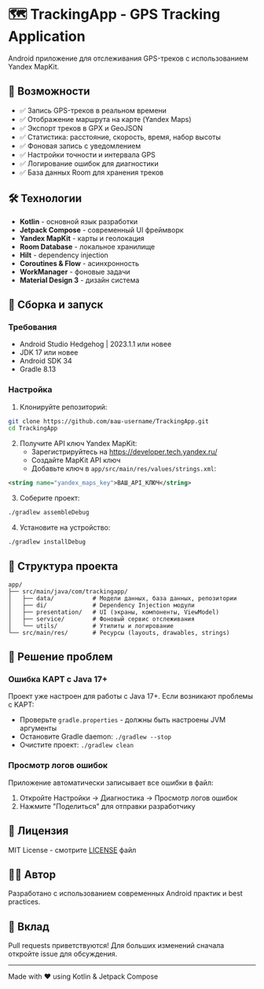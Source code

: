 # 🗺️ TrackingApp - GPS Tracking Application

Android приложение для отслеживания GPS-треков с использованием Yandex MapKit.

## 📱 Возможности

- ✅ Запись GPS-треков в реальном времени
- ✅ Отображение маршрута на карте (Yandex Maps)
- ✅ Экспорт треков в GPX и GeoJSON
- ✅ Статистика: расстояние, скорость, время, набор высоты
- ✅ Фоновая запись с уведомлением
- ✅ Настройки точности и интервала GPS
- ✅ Логирование ошибок для диагностики
- ✅ База данных Room для хранения треков

## 🛠️ Технологии

- **Kotlin** - основной язык разработки
- **Jetpack Compose** - современный UI фреймворк
- **Yandex MapKit** - карты и геолокация
- **Room Database** - локальное хранилище
- **Hilt** - dependency injection
- **Coroutines & Flow** - асинхронность
- **WorkManager** - фоновые задачи
- **Material Design 3** - дизайн система

## 🚀 Сборка и запуск

### Требования

- Android Studio Hedgehog | 2023.1.1 или новее
- JDK 17 или новее
- Android SDK 34
- Gradle 8.13

### Настройка

1. Клонируйте репозиторий:
```bash
git clone https://github.com/ваш-username/TrackingApp.git
cd TrackingApp
```

2. Получите API ключ Yandex MapKit:
   - Зарегистрируйтесь на https://developer.tech.yandex.ru/
   - Создайте MapKit API ключ
   - Добавьте ключ в `app/src/main/res/values/strings.xml`:
```xml
<string name="yandex_maps_key">ВАШ_API_КЛЮЧ</string>
```

3. Соберите проект:
```bash
./gradlew assembleDebug
```

4. Установите на устройство:
```bash
./gradlew installDebug
```

## 📂 Структура проекта

```
app/
├── src/main/java/com/trackingapp/
│   ├── data/           # Модели данных, база данных, репозитории
│   ├── di/             # Dependency Injection модули
│   ├── presentation/   # UI (экраны, компоненты, ViewModel)
│   ├── service/        # Фоновый сервис отслеживания
│   └── utils/          # Утилиты и логирование
└── src/main/res/       # Ресурсы (layouts, drawables, strings)
```

## 🔧 Решение проблем

### Ошибка KAPT с Java 17+

Проект уже настроен для работы с Java 17+. Если возникают проблемы с KAPT:
- Проверьте `gradle.properties` - должны быть настроены JVM аргументы
- Остановите Gradle daemon: `./gradlew --stop`
- Очистите проект: `./gradlew clean`

### Просмотр логов ошибок

Приложение автоматически записывает все ошибки в файл:
1. Откройте Настройки → Диагностика → Просмотр логов ошибок
2. Нажмите "Поделиться" для отправки разработчику

## 📝 Лицензия

MIT License - смотрите [LICENSE](LICENSE) файл

## 👨‍💻 Автор

Разработано с использованием современных Android практик и best practices.

## 🤝 Вклад

Pull requests приветствуются! Для больших изменений сначала откройте issue для обсуждения.

---

Made with ❤️ using Kotlin & Jetpack Compose
